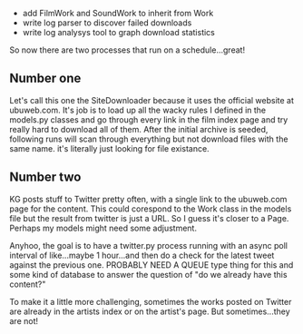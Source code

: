 * add FilmWork and SoundWork to inherit from Work
* write log parser to discover failed downloads
* write log analysys tool to graph download statistics

So now there are two processes that run on a schedule...great!

## Number one

Let's call this one the SiteDownloader because it uses the official website at ubuweb.com. It's job is to load up all the wacky rules I defined in the models.py classes and go through every link in the film index page and try really hard to download all of them. After the initial archive is seeded, following runs will scan through everything but not download files with the same name. it's literally just looking for file existance.

## Number two

KG posts stuff to Twitter pretty often, with a single link to the ubuweb.com page for the content. This could corespond to the Work class in the models file but the result from twitter is just a URL. So I guess it's closer to a Page. Perhaps my models might need some adjustment.

Anyhoo, the goal is to have a twitter.py process running with an async poll interval of like...maybe 1 hour...and then do a check for the latest tweet against the previous one. PROBABLY NEED A QUEUE type thing for this and some kind of database to answer the question of "do we already have this content?"

To make it a little more challenging, sometimes the works posted on Twitter are already in the artists index or on the artist's page. But sometimes...they are not!

